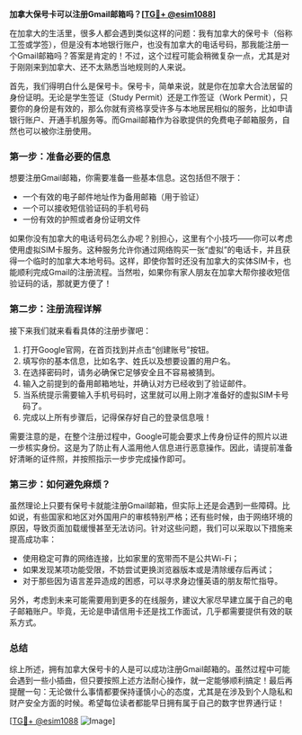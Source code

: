 **加拿大保号卡可以注册Gmail邮箱吗？[[TG💪+ @esim1088](https://t.me/s/esim1088)]**

在加拿大的生活里，很多人都会遇到类似这样的问题：我有加拿大的保号卡（俗称工签或学签），但是没有本地银行账户，也没有加拿大的电话号码，那我能注册一个Gmail邮箱吗？答案是肯定的！不过，这个过程可能会稍微复杂一点，尤其是对于刚刚来到加拿大、还不太熟悉当地规则的人来说。

首先，我们得明白什么是保号卡。保号卡，简单来说，就是你在加拿大合法居留的身份证明。无论是学生签证（Study Permit）还是工作签证（Work Permit），只要你的身份是有效的，那么你就有资格享受许多与本地居民相似的服务，比如申请银行账户、开通手机服务等。而Gmail邮箱作为谷歌提供的免费电子邮箱服务，自然也可以被你注册使用。

### **第一步：准备必要的信息**

想要注册Gmail邮箱，你需要准备一些基本信息。这包括但不限于：

- 一个有效的电子邮件地址作为备用邮箱（用于验证）
- 一个可以接收短信验证码的手机号码
- 一份有效的护照或者身份证明文件

如果你没有加拿大的电话号码怎么办呢？别担心，这里有个小技巧——你可以考虑使用虚拟SIM卡服务。这种服务允许你通过网络购买一张“虚拟”的电话卡，并且获得一个临时的加拿大本地号码。这样，即使你暂时还没有加拿大的实体SIM卡，也能顺利完成Gmail的注册流程。当然啦，如果你有家人朋友在加拿大帮你接收短信验证码的话，那就更方便了！

### **第二步：注册流程详解**

接下来我们就来看看具体的注册步骤吧：

1. 打开Google官网，在首页找到并点击“创建账号”按钮。
2. 填写你的基本信息，比如名字、姓氏以及想要设置的用户名。
3. 在选择密码时，请务必确保它足够安全且不容易被猜到。
4. 输入之前提到的备用邮箱地址，并确认对方已经收到了验证邮件。
5. 当系统提示需要输入手机号码时，这里就可以用上刚才准备好的虚拟SIM卡号码了。
6. 完成以上所有步骤后，记得保存好自己的登录信息哦！

需要注意的是，在整个注册过程中，Google可能会要求上传身份证件的照片以进一步核实身份。这是为了防止有人滥用他人信息进行恶意操作。因此，请提前准备好清晰的证件照，并按照指示一步步完成操作即可。

### **第三步：如何避免麻烦？**

虽然理论上只要有保号卡就能注册Gmail邮箱，但实际上还是会遇到一些障碍。比如说，有些国家和地区对外国用户的审核特别严格；还有些时候，由于网络环境的原因，导致页面加载缓慢甚至无法访问。针对这些问题，我们可以采取以下措施来提高成功率：

- 使用稳定可靠的网络连接，比如家里的宽带而不是公共Wi-Fi；
- 如果发现某项功能受限，不妨尝试更换浏览器版本或是清除缓存后再试；
- 对于那些因为语言差异造成的困惑，可以寻求身边懂英语的朋友帮忙指导。

另外，考虑到未来可能需要用到更多的在线服务，建议大家尽早建立属于自己的电子邮箱账户。毕竟，无论是申请信用卡还是找工作面试，几乎都需要提供有效的联系方式。

### **总结**

综上所述，拥有加拿大保号卡的人是可以成功注册Gmail邮箱的。虽然过程中可能会遇到一些小插曲，但只要按照上述方法耐心操作，就一定能够顺利搞定！最后再提醒一句：无论做什么事情都要保持谨慎小心的态度，尤其是在涉及到个人隐私和财产安全方面的时候。希望每位读者都能早日拥有属于自己的数字世界通行证！

[[TG💪+ @esim1088](https://t.me/s/esim1088) ![Image](https://i.postimg.cc/4NQfJmqS/Snipaste-2025-05-13-00-14-12.png)]